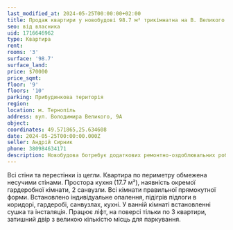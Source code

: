 ```yaml
---
last_modified_at: 2024-05-25T00:00:00+02:00
title: Продаж квартири у новобудові 98.7 м² трикімнатна на В. Великого
seo: від власника
uid: 1716646962
type: Квартира
rent:
rooms: '3'
surface: '98.7'
surface_land:
price: $70000
price_sqmt:
floor: '9'
floors: '10'
parking: Прибудинкова територія
region:
location: м. Тернопіль
address: вул. Володимира Великого, 9А
object:
coordinates: 49.571865,25.634608
date: 2024-05-25T00:00:00.000Z
seller: Андрій Сирник
phone: 380984634171
description: Новобудова ботребує додаткових ремонтно-оздоблювальних робіт
---
```


Всі стіни та перестінки із цегли. Квартира по периметру обмежена несучими стінами. Простора кухня (17.7 м²), наявність окремої гардеробної кімнати, 2 санвузли. Всі кімнати правильної прямокутної форми. Встановлено індивідуальне опалення, підігрів підлоги в коридорі, гардеробі, санвузлах, кухні. У ванній кімнаті встановленні сушка та інсталяція. Працює ліфт, на поверсі тільки по 3 квартири, затишний двір з великою кількістю місць для паркування.
